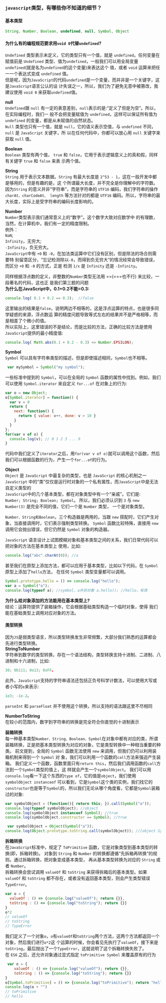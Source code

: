 ### `javascript`类型，有哪些你不知道的细节？
#### 基本类型
```js
String, Number, Boolean, undefined, null, Symbol, Object
```
#### 为什么有的编程规范要求用`void 0`代替`undefined`?
`Undefined` 类型表示未定义，它的类型只有一个值，就是 `undefined`。任何变量在赋值前是 `Undefined` 类型、值为`undefined`，一般我们可以用全局变量`undefined`(就是名为`undefined`的这个变量)来表达这个 值，或者 `void` 运算来把任一一个表达式变成 `undefined` 值。<br/>
但是呢，因为`JavaScript`的代码`undefined`是一个变量，而并非是一个关键字，这是`JavaScript`语言公认的设 计失误之一，所以，我们为了避免无意中被篡改，我建议使用 `void 0` 来获取`undefined`值。<br/>

**null**<br/>
`Undefined`跟 `null` 有一定的表意差别，`null`表示的是:“定义了但是为空”。所以，在实际编程时，我们一 般不会把变量赋值为 `undefined`，这样可以保证所有值为 `undefined` 的变量，都是从未赋值的自然状态。<br/>
`Null` 类型也只有一个值，就是 `null`，它的语义表示空值，与 `undefined` 不同，`null` 是 `JavaScript` 关键字，所 以在任何代码中，你都可以放心用 `null` 关键字来获取 `null` 值。<br/>

**Boolean**<br/>
`Boolean` 类型有两个值， `true` 和 `false`，它用于表示逻辑意义上的真和假，同样有关键字 `true` 和 `false` 来表 示两个值。<br/>

**String**<br/>
`String` 用于表示文本数据。`String` 有最大长度是 `2^53 - 1`，这在一般开发中都是够用的，但是有趣的是，这 个所谓最大长度，并不完全是你理解中的字符数。<br/>
因为`String` 的意义并非“字符串”，而是字符串的 `UTF16` 编码，我们字符串的操作 `charAt、charCodeAt、 length` 等方法针对的都是 `UTF16` 编码。所以，字符串的最大长度，实际上是受字符串的编码长度影响的。<br/>

**Number**<br/>
`Number`类型表示我们通常意义上的“数字”。这个数字大致对应数学中 的有理数，当然，在计算机中，我们有一定的精度限制。<br/>
例外：<br/>
`NaN`;<br/> 
`Infinity`，无穷大;<br/>
`-Infinity`，负无穷大。<br/>
`JavaScript`中有 `+0` 和 `-0`，在加法类运算中它们没有区别，但是除法的场合则需要特 别留意区分，“忘记检测除以`-0`，而得到负无穷大”的情况经常会导致错误，而区分 `+0` 和 `-0` 的方式，正是 检测 `1/x` 是 `Infinity` 还是 `-Infinity`。

同样根据浮点数的定义，非整数的`Number`类型无法用 ==(===也不行) 来比较，一段著名的代码，这也正 是我们第三题的问题<br>
**为什么在JavaScript中，0.1+0.2不能=0.3:**<br/>
```js
console.log( 0.1 + 0.2 == 0.3);  //false
```
这里输出的结果是`false`，说明两边不相等的，这是浮点运算的特点，也是很多同学疑惑的来源，浮点数运 算的精度问题导致等式左右的结果并不是严格相等，而是相差了个微小的值。<br/>
所以实际上，这里错误的不是结论，而是比较的方法，正确的比较方法是使用`JavaScript`提供的最小精度值:
```js
console.log( Math.abs(0.1 + 0.2 - 0.3) <= Number.EPSILON);
```

**Symbol**<br/>
`Symbol` 可以具有字符串类型的描述，但是即使描述相同，`Symbol`也不相等。
```js
 var mySymbol = Symbol("my symbol");
```
一些标准中提到的 `Symbol`，可以在全局的 `Symbol` 函数的属性中找到。例如，我们可以使用 `Symbol.iterator` 来自定义 `for...of` 在对象上的行为:
```js
var o = new Object;
o[Symbol.iterator] = function() {
  var v = 0
  return {
    next: function() {
      return { value: v++, done: v > 10 }
    }
  }
};
for(var v of o) {
  console.log(v); // 0 1 2 3 ... 9
}
```
代码中我们定义了`iterator`之后，用`for(var v of o)`就可以调用这个函数，然后我们可以根据函数的行为，产生一个`for...of`的行为。<br>

**Object**<br/>
`Object` 是 `JavaScript` 中最复杂的类型，也是 `JavaScript` 的核心机制之一<br/>
`JavaScript` 中的“类”仅仅是运行时对象的一个私有属性，而`JavaScript`中是无法自定义类型的<br/>
`JavaScript`中的几个基本类型，都在对象类型中有一个“亲戚”。它们是:<br/>
`Number; String; Boolean; Symbol`。
所以，我们必须认识到 `3` 与 `new Number(3)` 是完全不同的值，它们一个是 `Number` 类型， 一个是对象类型。

`Number、String和Boolean`，三个构造器是两用的，当跟 `new` 搭配时，它们产生对象，当直接调用时，它们表示强制类型转换。
`Symbol` 函数比较特殊，直接用 `new` 调用它会抛出错误，但它仍然是 `Symbol` 对象的构造器。

`JavaScript` 语言设计上试图模糊对象和基本类型之间的关系，我们日常代码可以把对象的方法在基本类型上 使用，比如:
```js
console.log("abc".charAt(0)); //a
```
甚至我们在原型上添加方法，都可以应用于基本类型，比如以下代码，在 `Symbol` 原型上添加了`hello`方法， 在任何 `Symbol` 类型变量都可以调用。
```js
Symbol.prototype.hello = () => console.log("hello");
var a = Symbol("a");
console.log(typeof a); //symbol，a并非对象 a.hello(); //hello，有效
```

**为什么给对象添加的方法能用在基本类型上?**<br>
结论：运算符提供了装箱操作，它会根据基础类型构造一个临时对象，使得 我们能在基础类型上调用对应对象的方法。
#### 类型转换
因为`JS`是弱类型语言，所以类型转换发生非常频繁，大部分我们熟悉的运算都会先进行类型转换。<br>
**StringToNumber**<br>
字符串到数字的类型转换，存在一个语法结构，类型转换支持十进制、二进制、八进制和十六进制，比如:
```js
30; 0b111; 0o13; 0xFF。
```
此外，`JavaScript`支持的字符串语法还包括正负号科学计数法，可以使用大写或者小写的`e`来表示:
```js
1e3; -1e-2。
```
`parseInt` 和 `parseFloat` 并不使用这个转换，所以支持的语法跟这里不尽相同<br>

**NumberToString**<br>
在较小的范围内，数字到字符串的转换是完全符合你直觉的十进制表示<br>

**装箱转换**<br>
每一种基本类型`Number、String、Boolean、Symbol`在对象中都有对应的类，所谓装箱转换，正是把基本类型转换为对应的对象，它是类型转换中一种相当重要的种类。
前文提到，全局的 `Symbol` 函数无法使用 `new` 来调用，但我们仍可以利用装箱机制来得到一个 `Symbol` 对 象，我们可以利用一个函数的`call`方法来强迫产生装箱。
我们定义一个函数，函数里面只有`return this`，然后我们调用函数的`call`方法到一个`Symbol`类型的值上，这 样就会产生一个`symbolObject`。
我们可以用`console.log`看一下这个东西的`type of`，它的值是`object`，我们使用`symbolObject instanceof` 可以看到，它是`Symbol`这个类的实例，我们找它的`constructor`也是等于`Symbol`的，所以我们无论从哪个角度看，它都是`Symbol`装箱过的对象:
```js
var symbolObject = (function(){ return this; }).call(Symbol("a"));
console.log(typeof symbolObject); //object
console.log(symbolObject instanceof Symbol); //true
console.log(symbolObject.constructor == Symbol); //true
```
```js
 var symbolObject = Object(Symbol("a"));
console.log(Object.prototype.toString.call(symbolObject)); //[object Symbol]
```

**拆箱转换**<br>
在`JavaScript`标准中，规定了 `ToPrimitive` 函数，它是对象类型到基本类型的转换(即，拆箱转换)。
对象到 `String` 和 `Number` 的转换都遵循“先拆箱再转换”的规则。通过拆箱转换，把对象变成基本类型， 再从基本类型转换为对应的 `String` 或者 `Number`。<br>
拆箱转换会尝试调用 `valueOf` 和 `toString` 来获得拆箱后的基本类型。如果 `valueOf` 和 `toString` 都不存在，或者没有返回基本类型，则会产生类型错误 `TypeError`。
```js
var o = {
  valueOf : () => {console.log("valueOf"); return {}},
  toString : () => {console.log("toString"); return {}}
}
o*2
// valueOf 
// toString 
// TypeError
```
我们定义了一个对象`o`，`o`有`valueOf`和`toString`两个方法，这两个方法都返回一个对象，然后我们进行`o*2`这 个运算的时候，你会看见先执行了`valueOf`，接下来是`toString`，最后抛出了一个`TypeError`，这就说明了这个拆箱转换失败了。<br>
在 `ES6` 之后，还允许对象通过显式指定 `toPrimitive Symbol` 来覆盖原有的行为
```js
 var o = {
    valueOf : () => {console.log("valueOf"); return {}},
    toString : () => {console.log("toString"); return {}}
}
o[Symbol.toPrimitive] = () => {console.log("toPrimitive"); return "hello"}
console.log(o + "")
// toPrimitive
// hello
```











